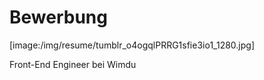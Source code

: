 # Bewerbung

[image:/img/resume/tumblr_o4ogqlPRRG1sfie3io1_1280.jpg]

Front-End Engineer bei Wimdu


